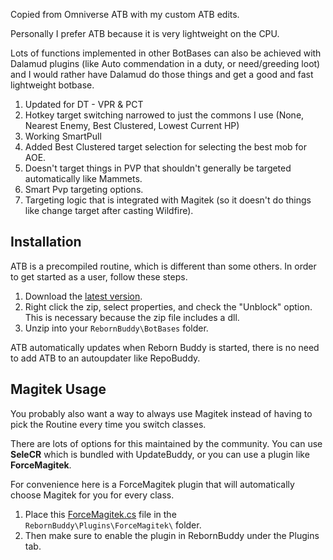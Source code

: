 Copied from Omniverse ATB with my custom ATB edits.

Personally I prefer ATB because it is very lightweight on the CPU.

Lots of functions implemented in other BotBases can also be achieved with Dalamud plugins (like Auto commendation in a duty, or need/greeding loot)
and I would rather have Dalamud do those things and get a good and fast lightweight botbase.

1. Updated for DT - VPR & PCT
1. Hotkey target switching narrowed to just the commons I use (None, Nearest Enemy, Best Clustered, Lowest Current HP)
1. Working SmartPull
1. Added Best Clustered target selection for selecting the best mob for AOE.
1. Doesn't target things in PVP that shouldn't generally be targeted automatically like Mammets.
1. Smart Pvp targeting options.
1. Targeting logic that is integrated with Magitek (so it doesn't do things like change target after casting Wildfire). 


## Installation

ATB is a precompiled routine, which is different than some others. In order to get started as a user, follow these steps.

1. Download the [latest version](https://github.com/cheesegoldfish/ATB/releases/latest/download/ATB.zip).
2. Right click the zip, select properties, and check the "Unblock" option. This is necessary because the zip file includes a dll.
3. Unzip into your `RebornBuddy\BotBases` folder.

ATB automatically updates when Reborn Buddy is started, there is no need to add ATB to an autoupdater like RepoBuddy.

## Magitek Usage

You probably also want a way to always use Magitek instead of having to pick the Routine every time you switch classes.

There are lots of options for this maintained by the community. You can use **SeleCR** which is bundled with UpdateBuddy, or you can use a plugin like **ForceMagitek**.

For convenience here is a ForceMagitek plugin that will automatically choose Magitek for you for every class. 

1. Place this [ForceMagitek.cs](https://raw.githubusercontent.com/cheesegoldfish/ATB/master/Plugins/ForceMagitek/ForceMagitek.cs) file in the `RebornBuddy\Plugins\ForceMagitek\` folder. 
2. Then make sure to enable the plugin in RebornBuddy under the Plugins tab.

